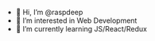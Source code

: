 - 👋 Hi, I’m @raspdeep
- 👀 I’m interested in Web Development
- 🌱 I’m currently learning JS/React/Redux

<!---
raspdeep/raspdeep is a ✨ special ✨ repository because its `README.md` (this file) appears on your GitHub profile.
You can click the Preview link to take a look at your changes.
--->
